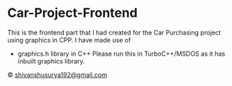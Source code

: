 # Car-Project-Frontend
This is the frontend part that I had created for the Car Purchasing project using graphics in CPP.
I have made use of
- graphics.h library in C++
Please run this in TurboC++/MSDOS as it has inbuilt graphics library. 

© shivanshusurya192@gmail.com
